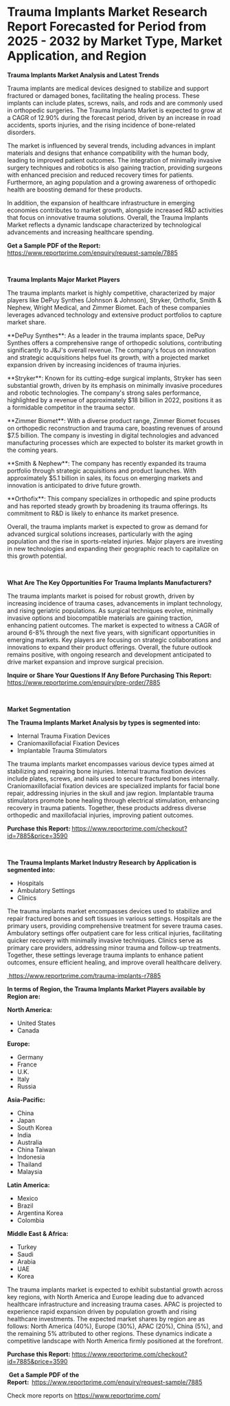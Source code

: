 <p><h1>Trauma Implants Market Research Report Forecasted for Period from 2025 -  2032 by Market Type, Market Application, and Region</h1></p><p><strong>Trauma Implants Market Analysis and Latest Trends</strong></p>
<p><p>Trauma implants are medical devices designed to stabilize and support fractured or damaged bones, facilitating the healing process. These implants can include plates, screws, nails, and rods and are commonly used in orthopedic surgeries. The Trauma Implants Market is expected to grow at a CAGR of 12.90% during the forecast period, driven by an increase in road accidents, sports injuries, and the rising incidence of bone-related disorders. </p><p>The market is influenced by several trends, including advances in implant materials and designs that enhance compatibility with the human body, leading to improved patient outcomes. The integration of minimally invasive surgery techniques and robotics is also gaining traction, providing surgeons with enhanced precision and reduced recovery times for patients. Furthermore, an aging population and a growing awareness of orthopedic health are boosting demand for these products. </p><p>In addition, the expansion of healthcare infrastructure in emerging economies contributes to market growth, alongside increased R&D activities that focus on innovative trauma solutions. Overall, the Trauma Implants Market reflects a dynamic landscape characterized by technological advancements and increasing healthcare spending.</p></p>
<p><strong>Get a Sample PDF of the Report:&nbsp;</strong> <a href="https://www.reportprime.com/enquiry/request-sample/7885?utm_campaign=2942&utm_medium=2&utm_source=Github&utm_content=ia&utm_term=19032025&utm_id=trauma-implants">https://www.reportprime.com/enquiry/request-sample/7885</a></p>
<p>&nbsp;</p>
<p><strong>Trauma Implants Major Market Players</strong></p>
<p><p>The trauma implants market is highly competitive, characterized by major players like DePuy Synthes (Johnson & Johnson), Stryker, Orthofix, Smith & Nephew, Wright Medical, and Zimmer Biomet. Each of these companies leverages advanced technology and extensive product portfolios to capture market share.</p><p>**DePuy Synthes**: As a leader in the trauma implants space, DePuy Synthes offers a comprehensive range of orthopedic solutions, contributing significantly to J&J's overall revenue. The company's focus on innovation and strategic acquisitions helps fuel its growth, with a projected market expansion driven by increasing incidences of trauma injuries.</p><p>**Stryker**: Known for its cutting-edge surgical implants, Stryker has seen substantial growth, driven by its emphasis on minimally invasive procedures and robotic technologies. The company's strong sales performance, highlighted by a revenue of approximately $18 billion in 2022, positions it as a formidable competitor in the trauma sector.</p><p>**Zimmer Biomet**: With a diverse product range, Zimmer Biomet focuses on orthopedic reconstruction and trauma care, boasting revenues of around $7.5 billion. The company is investing in digital technologies and advanced manufacturing processes which are expected to bolster its market growth in the coming years.</p><p>**Smith & Nephew**: The company has recently expanded its trauma portfolio through strategic acquisitions and product launches. With approximately $5.1 billion in sales, its focus on emerging markets and innovation is anticipated to drive future growth.</p><p>**Orthofix**: This company specializes in orthopedic and spine products and has reported steady growth by broadening its trauma offerings. Its commitment to R&D is likely to enhance its market presence.</p><p>Overall, the trauma implants market is expected to grow as demand for advanced surgical solutions increases, particularly with the aging population and the rise in sports-related injuries. Major players are investing in new technologies and expanding their geographic reach to capitalize on this growth potential.</p></p>
<p>&nbsp;</p>
<p><strong>What Are The Key Opportunities For Trauma Implants Manufacturers?</strong></p>
<p><p>The trauma implants market is poised for robust growth, driven by increasing incidence of trauma cases, advancements in implant technology, and rising geriatric populations. As surgical techniques evolve, minimally invasive options and biocompatible materials are gaining traction, enhancing patient outcomes. The market is expected to witness a CAGR of around 6-8% through the next five years, with significant opportunities in emerging markets. Key players are focusing on strategic collaborations and innovations to expand their product offerings. Overall, the future outlook remains positive, with ongoing research and development anticipated to drive market expansion and improve surgical precision.</p></p>
<p><strong>Inquire or Share Your Questions If Any Before Purchasing This Report:</strong> <a href="https://www.reportprime.com/enquiry/pre-order/7885?utm_campaign=2942&utm_medium=2&utm_source=Github&utm_content=ia&utm_term=19032025&utm_id=trauma-implants">https://www.reportprime.com/enquiry/pre-order/7885</a></p>
<p>&nbsp;</p>
<p><strong>Market Segmentation</strong></p>
<p><strong>The Trauma Implants Market Analysis by types is segmented into:</strong></p>
<p><ul><li>Internal Trauma Fixation Devices</li><li>Craniomaxillofacial Fixation Devices</li><li>Implantable Trauma Stimulators</li></ul></p>
<p><p>The trauma implants market encompasses various device types aimed at stabilizing and repairing bone injuries. Internal trauma fixation devices include plates, screws, and nails used to secure fractured bones internally. Craniomaxillofacial fixation devices are specialized implants for facial bone repair, addressing injuries in the skull and jaw region. Implantable trauma stimulators promote bone healing through electrical stimulation, enhancing recovery in trauma patients. Together, these products address diverse orthopedic and maxillofacial injuries, improving patient outcomes.</p></p>
<p><strong>Purchase this Report:&nbsp;</strong><a href="https://www.reportprime.com/checkout?id=7885&price=3590&utm_campaign=2942&utm_medium=2&utm_source=Github&utm_content=ia&utm_term=19032025&utm_id=trauma-implants">https://www.reportprime.com/checkout?id=7885&price=3590</a></p>
<p>&nbsp;</p>
<p><strong>The Trauma Implants Market Industry Research by Application is segmented into:</strong></p>
<p><ul><li>Hospitals</li><li>Ambulatory Settings</li><li>Clinics</li></ul></p>
<p><p>The trauma implants market encompasses devices used to stabilize and repair fractured bones and soft tissues in various settings. Hospitals are the primary users, providing comprehensive treatment for severe trauma cases. Ambulatory settings offer outpatient care for less critical injuries, facilitating quicker recovery with minimally invasive techniques. Clinics serve as primary care providers, addressing minor trauma and follow-up treatments. Together, these settings leverage trauma implants to enhance patient outcomes, ensure efficient healing, and improve overall healthcare delivery.</p></p>
<p><a href="https://www.reportprime.com/trauma-implants-r7885?utm_campaign=2942&utm_medium=2&utm_source=Github&utm_content=ia&utm_term=19032025&utm_id=trauma-implants">&nbsp;https://www.reportprime.com/trauma-implants-r7885</a></p>
<p><strong>In terms of Region, the Trauma Implants Market Players available by Region are:</strong></p>
<p>
    <p> <strong> North America: </strong>
        <ul>
            <li>United States</li>
            <li>Canada</li>
        </ul>
        </p> 
    <p> <strong> Europe: </strong>
        <ul>
            <li>Germany</li>
            <li>France</li>
            <li>U.K.</li>
            <li>Italy</li>
            <li>Russia</li>
        </ul>
        </p> 
    <p> <strong> Asia-Pacific: </strong>
        <ul>
            <li>China</li>
            <li>Japan</li>
            <li>South Korea</li>
            <li>India</li>
            <li>Australia</li>
            <li>China Taiwan</li>
            <li>Indonesia</li>
            <li>Thailand</li>
            <li>Malaysia</li>
        </ul>
        </p> 
    <p> <strong> Latin America: </strong>
        <ul>
            <li>Mexico</li>
            <li>Brazil</li>
            <li>Argentina Korea</li>
            <li>Colombia</li>
        </ul>
        </p> 
    <p> <strong> Middle East & Africa: </strong>
        <ul>
            <li>Turkey</li>
            <li>Saudi</li>
            <li>Arabia</li>
            <li>UAE</li>
            <li>Korea</li>
        </ul>
    </p>
    </p>
<p><p>The trauma implants market is expected to exhibit substantial growth across key regions, with North America and Europe leading due to advanced healthcare infrastructure and increasing trauma cases. APAC is projected to experience rapid expansion driven by population growth and rising healthcare investments. The expected market shares by region are as follows: North America (40%), Europe (30%), APAC (20%), China (5%), and the remaining 5% attributed to other regions. These dynamics indicate a competitive landscape with North America firmly positioned at the forefront.</p></p>
<p><strong>Purchase this Report: </strong><a href="https://www.reportprime.com/checkout?id=7885&price=3590&utm_campaign=2942&utm_medium=2&utm_source=Github&utm_content=ia&utm_term=19032025&utm_id=trauma-implants">https://www.reportprime.com/checkout?id=7885&price=3590</a></p>
<p>&nbsp;<strong>Get a Sample PDF of the Report:&nbsp;&nbsp;</strong><a href="https://www.reportprime.com/enquiry/request-sample/7885?utm_campaign=2942&utm_medium=2&utm_source=Github&utm_content=ia&utm_term=19032025&utm_id=trauma-implants">https://www.reportprime.com/enquiry/request-sample/7885</a></p>
<p><strong></strong></p>
<p>Check more reports on <a href="https://www.reportprime.com/?utm_campaign=2942&utm_medium=2&utm_source=Github&utm_content=ia&utm_term=19032025&utm_id=trauma-implants">https://www.reportprime.com/</a></p>